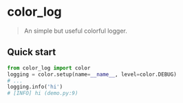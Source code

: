 # color_log
> An simple but useful colorful logger.

## Quick start
```python
from color_log import color
logging = color.setup(name=__name__, level=color.DEBUG)
# ...
logging.info('hi')
# [INFO] hi (demo.py:9)
```
